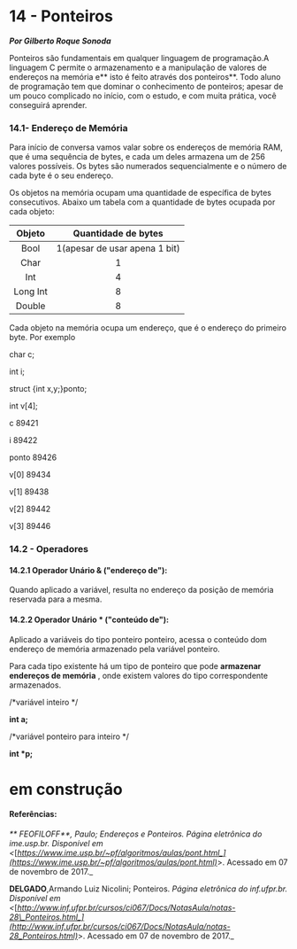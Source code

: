 # 14 - Ponteiros

_**Por Gilberto Roque Sonoda**_

Ponteiros são fundamentais em qualquer linguagem de programação.A linguagem C permite o armazenamento e a manipulação de valores de endereços na memória e** isto é feito através dos ponteiros**. Todo aluno de programação tem que dominar o conhecimento de ponteiros; apesar de um pouco complicado no início, com o estudo, e com muita prática, você conseguirá aprender.

### 14.1- Endereço de Memória

Para início de conversa vamos valar sobre os endereços de memória RAM, que é uma sequência de bytes, e cada um deles armazena um de 256 valores possíveis. Os bytes são numerados sequencialmente e o número de cada byte é o seu endereço.

Os objetos na memória ocupam uma quantidade de específica de  bytes consecutivos. Abaixo um tabela com a quantidade de bytes ocupada por cada objeto:

| Objeto | Quantidade de bytes |
| :---: | :---: |
| Bool | 1\(apesar de usar apena 1 bit\) |
| Char | 1 |
| Int | 4 |
| Long Int | 8 |
| Double | 8 |

Cada objeto na memória ocupa um endereço, que é o endereço do primeiro byte. Por exemplo

char c;

int i;

struct {int x,y;}ponto;

int v\[4\];

c            89421

i             89422

ponto    89426

v\[0\]        89434

v\[1\]        89438

v\[2\]        89442

v\[3\]        89446

### 14.2 - Operadores

#### 14.2.1 Operador Unário & \("endereço de"\):

Quando aplicado a variável, resulta no endereço da posição de memória reservada para a mesma.



#### 14.2.2 Operador Unário \* \("conteúdo de"\):

Aplicado a variáveis do tipo ponteiro ponteiro, acessa o conteúdo dom endereço de memória armazenado pela variável ponteiro.

Para cada tipo existente há um tipo de ponteiro que pode **armazenar endereços de memória** , onde existem valores do tipo correspondente armazenados.

/\*variável inteiro \*/

**int a;**

/\*variável ponteiro para inteiro \*/

**int \*p;**

# em construção

#### Referências:

_** FEOFILOFF**, Paulo; Endereços e Ponteiros. Página eletrônica do ime.usp.br. Disponível em &lt;_[_https://www.ime.usp.br/~pf/algoritmos/aulas/pont.html_](https://www.ime.usp.br/~pf/algoritmos/aulas/pont.html)_&gt;. Acessado em 07 de novembro de 2017._

**DELGADO**,Armando Luiz Nicolini; Ponteiros. _Página eletrônica do inf.ufpr.br. Disponível em &lt;_[_http://www.inf.ufpr.br/cursos/ci067/Docs/NotasAula/notas-28\_Ponteiros.html_](http://www.inf.ufpr.br/cursos/ci067/Docs/NotasAula/notas-28_Ponteiros.html)_&gt;. Acessado em 07 de novembro de 2017._


